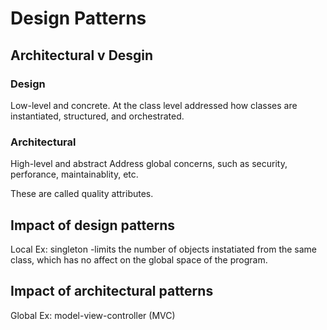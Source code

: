 # Design Patterns

## Architectural v Desgin

### Design

Low-level and concrete.
At the class level
addressed how classes are instantiated, structured, and orchestrated.

### Architectural

High-level and abstract
Address global concerns, such as security, perforance, maintainablity, etc.

These are called quality attributes.

## Impact of design patterns

Local
Ex: singleton -limits the number of objects instatiated from the same class, which has no affect on the global space of the program.

## Impact of architectural patterns

Global
Ex: model-view-controller (MVC)
